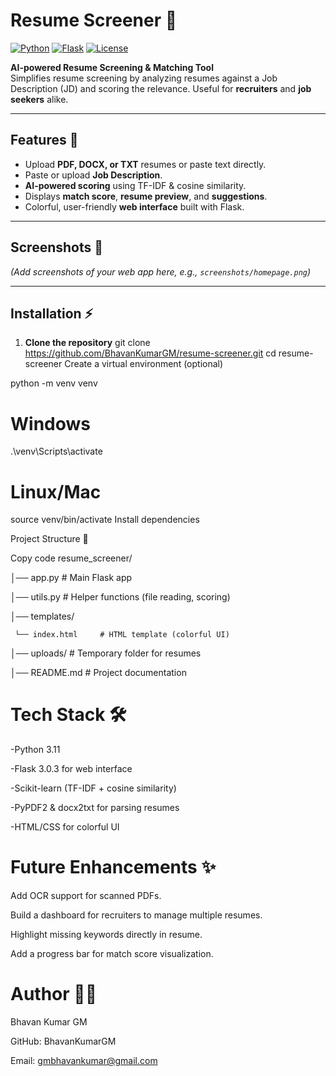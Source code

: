 # Resume Screener 📝

[![Python](https://img.shields.io/badge/Python-3.11-blue?logo=python)](https://www.python.org/)
[![Flask](https://img.shields.io/badge/Flask-3.0.3-orange?logo=flask)](https://flask.palletsprojects.com/)
[![License](https://img.shields.io/badge/License-MIT-green)](LICENSE)

**AI-powered Resume Screening & Matching Tool**  
Simplifies resume screening by analyzing resumes against a Job Description (JD) and scoring the relevance. Useful for **recruiters** and **job seekers** alike.

---

## Features 🚀

- Upload **PDF, DOCX, or TXT** resumes or paste text directly.  
- Paste or upload **Job Description**.  
- **AI-powered scoring** using TF-IDF & cosine similarity.  
- Displays **match score**, **resume preview**, and **suggestions**.  
- Colorful, user-friendly **web interface** built with Flask.  

---

## Screenshots 🌈

*(Add screenshots of your web app here, e.g., `screenshots/homepage.png`)*

---

## Installation ⚡

1. **Clone the repository**
git clone https://github.com/BhavanKumarGM/resume-screener.git
cd resume-screener
Create a virtual environment (optional)


python -m venv venv
# Windows
.\venv\Scripts\activate
# Linux/Mac
source venv/bin/activate
Install dependencies



Project Structure 📁

Copy code
resume_screener/

│── app.py              # Main Flask app

│── utils.py            # Helper functions (file reading, scoring)

│── templates/

     └── index.html     # HTML template (colorful UI)

│── uploads/            # Temporary folder for resumes

│── README.md           # Project documentation

# Tech Stack 🛠️
-Python 3.11

-Flask 3.0.3 for web interface

-Scikit-learn (TF-IDF + cosine similarity)

-PyPDF2 & docx2txt for parsing resumes

-HTML/CSS for colorful UI

# Future Enhancements ✨
Add OCR support for scanned PDFs.

Build a dashboard for recruiters to manage multiple resumes.

Highlight missing keywords directly in resume.

Add a progress bar for match score visualization.

# Author 🧑‍💻
Bhavan Kumar GM

GitHub: BhavanKumarGM

Email: gmbhavankumar@gmail.com


